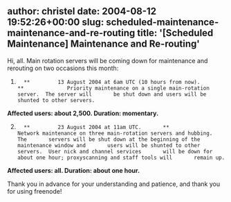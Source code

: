 author: christel
date: 2004-08-12 19:52:26+00:00
slug: scheduled-maintenance-maintenance-and-re-routing
title: '[Scheduled Maintenance] Maintenance and Re-routing'
---
Hi, all.  Main rotation servers will be coming down for maintenance and rerouting on two occasions this month:







	
  1.       **         13 August 2004 at 6am UTC (10 hours from now).       **              Priority maintenance on a single main-rotation server.  The server will       be shut down and users will be shunted to other servers.

**Affected users: about 2,500.  Duration: momentary.**

	
  2.       **         23 August 2004 at 11am UTC.       **              Network maintenance on three main-rotation servers and hubbing.  The       servers will be shut down at the beginning of the maintenance window and       users will be shunted to other servers.  User nick and channel services       will be down for about one hour; proxyscanning and staff tools will       remain up.

**Affected users: all.  Duration: about one hour.**


Thank you in advance for your understanding and patience, and thank you for using freenode!
